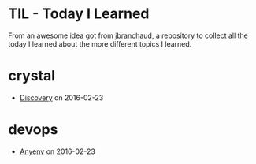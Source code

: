 # TIL - Today I Learned

From an awesome idea got from [jbranchaud](https://github.com/jbranchaud/til), a
repository to collect all the today I learned about the more different topics I
learned.

# crystal

- [Discovery](tils/crystal/2016-02-23-discovery.md) on 2016-02-23

# devops

- [Anyenv](tils/devops/2016-02-23-anyenv.md) on 2016-02-23

